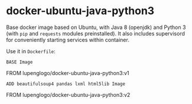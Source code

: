 # docker-ubuntu-java-python3
Base docker image based on Ubuntu, with Java 8 (openjdk) and Python 3 (with `pip` and `requests` modules preinstalled). It also includes supervisord for conveniently starting services within container.

Use it in `Dockerfile`:
```
BASE Image
```
FROM lupenglogo/docker-ubuntu-java-python3:v1
```
ADD beautifulsoup4 pandas lxml html5lib Image
```
FROM lupenglogo/docker-ubuntu-java-python3:v2
```

